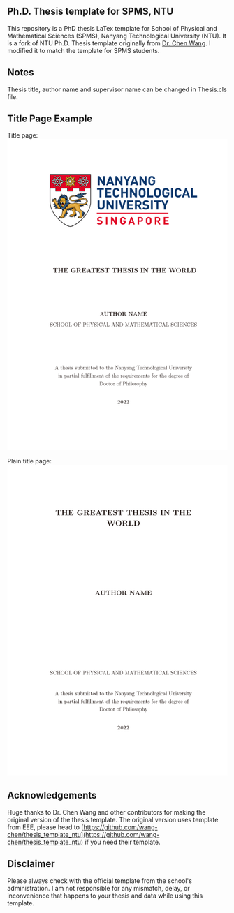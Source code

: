 ## Ph.D. Thesis template for SPMS, NTU

This repository is a PhD thesis LaTex template for School of Physical and Mathematical Sciences (SPMS), Nanyang Technological University (NTU). It is a fork of NTU Ph.D. Thesis template originally from [Dr. Chen Wang](https://github.com/wang-chen/thesis_template_ntu). I modified it to match the template for SPMS students.

## Notes

Thesis title, author name and supervisor name can be changed in Thesis.cls file.

## Title Page Example
Title page:
![The title page example](https://github.com/EricJ928/NTU_SPMS_thesis_template/blob/master/Styles/title_page.png)

Plain title page:
![The plain title page example](https://github.com/EricJ928/NTU_SPMS_thesis_template/blob/master/Styles/title_page_plain.png)

## Acknowledgements

Huge thanks to Dr. Chen Wang and other contributors for making the original version of the thesis template. The original version uses template from EEE, please head to [https://github.com/wang-chen/thesis_template_ntu](https://github.com/wang-chen/thesis_template_ntu) if you need their template.

## Disclaimer

Please always check with the official template from the school's administration. I am not responsible for any mismatch, delay, or inconvenience that happens to your thesis and data while using this template.
